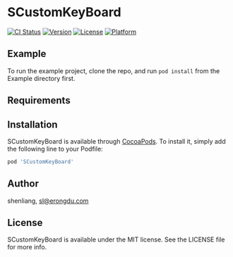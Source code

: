 # SCustomKeyBoard

[![CI Status](http://img.shields.io/travis/shenliang/SCustomKeyBoard.svg?style=flat)](https://travis-ci.org/shenliang/SCustomKeyBoard)
[![Version](https://img.shields.io/cocoapods/v/SCustomKeyBoard.svg?style=flat)](http://cocoapods.org/pods/SCustomKeyBoard)
[![License](https://img.shields.io/cocoapods/l/SCustomKeyBoard.svg?style=flat)](http://cocoapods.org/pods/SCustomKeyBoard)
[![Platform](https://img.shields.io/cocoapods/p/SCustomKeyBoard.svg?style=flat)](http://cocoapods.org/pods/SCustomKeyBoard)

## Example

To run the example project, clone the repo, and run `pod install` from the Example directory first.

## Requirements

## Installation

SCustomKeyBoard is available through [CocoaPods](http://cocoapods.org). To install
it, simply add the following line to your Podfile:

```ruby
pod 'SCustomKeyBoard'
```

## Author

shenliang, sl@erongdu.com

## License

SCustomKeyBoard is available under the MIT license. See the LICENSE file for more info.
